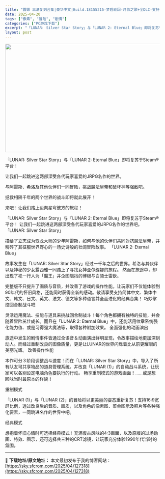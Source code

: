 ```yaml
---
title: "露娜 高清复刻合集|豪华中文|Build.18155215-梦启轮回-月影之歌+全DLC-支持手柄|解压即撸|"
date: 2025-04-20
tags: ["像素", "冒险", "剧情"]
categories: ["PC游戏下载"]
excerpt: "「LUNAR: Silver Star Story」与「LUNAR 2: Eternal Blue」即将复苏于Steam®平台！ 让我们一起跳进这两部深受各代玩家喜爱的JRPG名作的世界。 与阿雷斯、希洛及其他伙伴们一同冒险，挑战魔法皇帝和破坏神等强敌吧。 拯救相隔千年的两个世界的战斗即将就此展开！&hellip;"
layout: post
---
```


<img class="aligncenter size-full wp-image-127272" src="https://sky.sfcrom.com/wp-content/uploads/2025/04/2025042008534431.webp" alt="" width="616" height="353" />

「LUNAR: Silver Star Story」与「LUNAR 2: Eternal Blue」即将复苏于Steam®平台！

让我们一起跳进这两部深受各代玩家喜爱的JRPG名作的世界。

与阿雷斯、希洛及其他伙伴们一同冒险，挑战魔法皇帝和破坏神等强敌吧。

拯救相隔千年的两个世界的战斗即将就此展开！

来吧！让我们踏上迈向星穹彼方的旅程！

「LUNAR: Silver Star Story」与「LUNAR 2: Eternal Blue」即将复苏于Steam®平台！
让我们一起跳进这两部深受各代玩家喜爱的JRPG名作的世界吧。
「LUNAR: Silver Star Story」

描绘了立志成为驭龙大师的少年阿雷斯，如何与他的伙伴们共同对抗魔法皇帝，并粉碎了其征服世界野心的一场史诗般的壮阔冒险故事。
「LUNAR 2: Eternal Blue」

故事发生在「LUNAR: Silver Star Story」经过一千年之后的世界。希洛与其伙伴以及神秘的少女露西雅一同踏上了寻找女神亚尔缇娜的旅程。 然而在旅途中，却出现了视一行人为「魔王」并企图阻挡的博根与白骑士雷欧。

完整版不只提升了画质与音质，并改善了游戏的操作性能。让玩家们不仅能体验到90年代的怀旧风格，还能同时获得全新的感动。敬请享受支持简体中文、繁体中文、韩文、日文、英文、法文、德文等多种语言并全面进化的经典合集！
巧妙掌控回合制战斗吧

灵活运用魔法、技能与道具来挑战回合制战斗！每个角色都拥有独特的技能，并会随着冒险茁壮成长。而且在「LUNAR 2: Eternal Blue」中，还能活用纹章系统强化能力值、或是习得强大魔法等，取得各种附加效果。
全面强化的动画演出

旅途中发生的剧情事件皆通过全语音＆动画演出鲜明呈现，令故事描绘地更加深刻动人。而经过重制改良的图像质量，更是让LUNAR的世界闪烁着比从前更耀眼的美丽光辉。
改善操作性能

本作可分３阶段调整战斗速度！而在「LUNAR: Silver Star Story」中，导入了所有队友可共享物品的道具管理系统。并改良「LUNAR (1)」的自动战斗系统，让玩家可以各别设定电脑角色要执行的行动。
畅享重制模式的游戏画面！……或是想回味当时最原本的样貌！

重制模式

「LUNAR (1)」与「LUNAR (2)」的冒险将以更美丽的姿态重新复苏！支持16:9宽屏比例，透过改良后的音质、画质，以及角色的像素图、菜单图示及照片等各种强化要素，一同跳进名作的世界中吧。

经典模式

想抱着怀旧心情时可选择经典模式！充满復古风味的4:3画面，以及原版的过场动画、特效、图示，还可选择共三种的CRT滤镜，让玩家充分体验1990年代当时的氛围。

---
📖 **下载地址/原文地址：** 本文最初发布于我的博客网站：[https://sky.sfcrom.com/2025/04/127318](https://sky.sfcrom.com/2025/04/127318)
